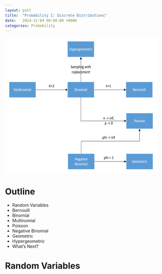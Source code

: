 ```yaml
---
layout: post
title:  "Probability I: Discrete Distributions"
date:   2024-12-04 00:00:00 +0000
categories: Probability
---
```


<p></p>

<img src="https://github.com/pw598/pw598.github.io/blob/main/_posts/images/pd1.png?raw=true" style="height: 450px; width:auto;">

<h1>Outline</h1>    

- Random Variables
- Bernoulli
- Binomial
- Multinomial
- Poisson
- Negative Binomial
- Geometric
- Hypergeometric
- What’s Next?


<h1>Random Variables</h1>




















